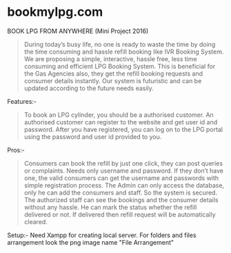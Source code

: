 # bookmylpg.com
BOOK LPG FROM ANYWHERE
(Mini Project 2016)
   
  
  > During today’s busy life, no one is ready to waste the time by doing the time consuming and hassle refill booking like IVR Booking System.
  > We are proposing a simple, interactive, hassle free, less time consuming and efficient LPG Booking System.
  > This is beneficial for the Gas Agencies also, they get the refill booking requests and consumer details instantly.
  > Our system is futuristic and can be updated according to the future needs easily.

Features:-
> To book an LPG cylinder, you should be a authorised customer. 
> An authorised customer can register to the website and get user id and password.
> After you have registered, you can log on to the  LPG portal using the password and user id provided to you.

Pros:-
>Consumers can book the refill by just one click, they can post queries or complaints.
>Needs only username and password. If they don’t have one, the valid consumers can get the username and passwords with simple registration process.
>The Admin can only access the database, only he can add the consumers and staff. So the system is secured.
>The authorized staff can see the bookings and the consumer details without any hassle. He can mark the status whether the refill delivered or not. If delivered then refill request will be automatically cleared.


Setup:-
Need Xampp for creating local server.
For folders and files arrangement look the png image name "File Arrangement"
